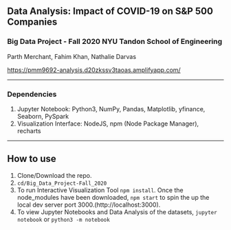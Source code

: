 ##  Data Analysis: Impact of COVID-19 on S&P 500 Companies
### Big Data Project - Fall 2020 NYU Tandon School of Engineering
Parth Merchant, Fahim Khan, Nathalie Darvas

https://pmm9692-analysis.d20zkssv3taoas.amplifyapp.com/

-------------------------------------------------------------------------------------------
### Dependencies
1. Jupyter Notebook: Python3, NumPy, Pandas, Matplotlib, yfinance, Seaborn, PySpark
2. Visualization Interface: NodeJS, npm (Node Package Manager), recharts
-------------------------------------------------------------------------------------------

## How to use
1. Clone/Download the repo.
2. ``` cd/Big_Data_Project-Fall_2020 ```
3. To run Interactive Visualization Tool ``` npm install ```. Once the node_modules have been downloaded, ``` npm start ``` to spin the up the local dev server port 3000.(http://localhost:3000).
4. To view Jupyter Notebooks and Data Analysis of the datasets, ``` jupyter notebook ``` or ``` python3 -m notebook ```
